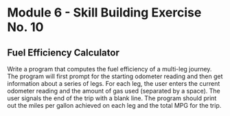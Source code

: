 # Module 6 - Skill Building Exercise No. 10

## Fuel Efficiency Calculator

Write a program that computes the fuel efficiency of a multi-leg journey. The program will first prompt for the starting odometer reading and then get information about a series of legs. For each leg, the user enters the current odometer reading and the amount of gas used (separated by a space). The user signals the end of the trip with a blank line. The program should print out the miles per gallon achieved on each leg and the total MPG for the trip.
